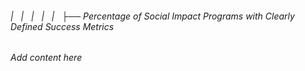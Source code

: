 ###### |   |   |   |   |   ├── Percentage of Social Impact Programs with Clearly Defined Success Metrics

*Add content here*